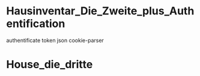# Hausinventar_Die_Zweite_plus_Authentification

authentificate token
json
cookie-parser
# House_die_dritte
